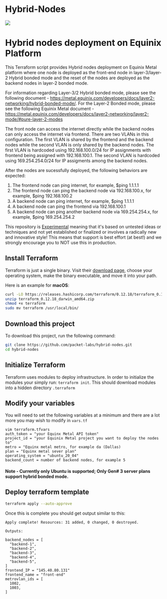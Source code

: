 # Hybrid-Nodes
![](https://img.shields.io/badge/Stability-Experimental-red.svg)

# Hybrid nodes deployment on Equinix Platform

This Terraform script provides Hybrid nodes deployment on Equinix Metal platform where one node is deployed as the front-end node in layer-3/layer-2 Hybrid bonded mode and the reset of the nodes are deployed as the backend nodes in layer-2 bonded mode.

For information regarding Layer-3/2 Hybrid bonded mode, please see the following document - https://metal.equinix.com/developers/docs/layer2-networking/hybrid-bonded-mode/. For the Layer-2 Bonded mode, please see the following Equinix Metal document - https://metal.equinix.com/developers/docs/layer2-networking/layer2-mode/#pure-layer-2-modes

The front node can access the internet directly while the backend nodes can only access the internet via frontend. There are two VLANs in this configuration. The first VLAN is shared by the frontend and the backend nodes while the second VLAN is only shared by the backend nodes.
The first VLAN is hardcoded using 192.168.100.0/24 for IP assignments with frontend being assigned with 192.168.100.1. The second VLAN is hardcoded using 169.254.254.0/24 for IP assigments among the backend nodes.

After the nodes are sucessfully deployed, the following behaviors are expected:
1. The frontend node can ping internet, for example, $ping 1.1.1.1
2. The frontend node can ping the backend node via 192.168.100.x, for example, $ping 192.168.100.2
3. A backend node can ping internet, for example, $ping 1.1.1.1
4. A backend node can ping the frontend via 192.168.100.1
5. A backend node can ping another backend node via 169.254.254.x, for example, $ping 169.254.254.2

This repository is [Experimental](https://github.com/packethost/standards/blob/master/experimental-statement.md) meaning that it's based on untested ideas or techniques and not yet established or finalized or involves a radically new and innovative style! This means that support is best effort (at best!) and we strongly encourage you to NOT use this in production.

## Install Terraform

Terraform is just a single binary.  Visit their [download page](https://www.terraform.io/downloads.html), choose your operating system, make the binary executable, and move it into your path.

Here is an example for **macOS**:

```bash
curl -LO https://releases.hashicorp.com/terraform/0.12.18/terraform_0.12.18_darwin_amd64.zip
unzip terraform_0.12.18_darwin_amd64.zip
chmod +x terraform
sudo mv terraform /usr/local/bin/
```

## Download this project

To download this project, run the following command:

```bash
git clone https://github.com/packet-labs/hybrid-nodes.git
cd hybrid-nodes
```

## Initialize Terraform

Terraform uses modules to deploy infrastructure. In order to initialize the modules your simply run: `terraform init`. This should download modules into a hidden directory `.terraform`

## Modify your variables

You will need to set the following variables at a minimum and there are a lot more you may wish to modify in `vars.tf`

```
vim terraform.tfvars
auth_token = "your Equinx Metal API token"
project_id = "your Equinix Metal project you want to deploy the nodes to"
metro = "Equinx metal metro, for example da (Dallas)
plan = "Equinx metal sever plan"
operating_system = "ubuntu_20_04"
backend_count = number of backend nodes, for example 5
```
#### Note - Currently only Ubuntu is supported; Only Gen# 3 server plans support hybrid bonded mode.

## Deploy terraform template

```bash
terraform apply --auto-approve
```

Once this is complete you should get output similar to this:

```console
Apply complete! Resources: 31 added, 0 changed, 0 destroyed.

Outputs:

backend_nodes = [
  "backend-1",
  "backend-2",
  "backend-3",
  "backend-4",
  "backend-5",
]
frontend_IP = "145.40.80.131"
frontend_name = "front-end"
metrovlan_ids = [
  1002,
  1003,
]
```
